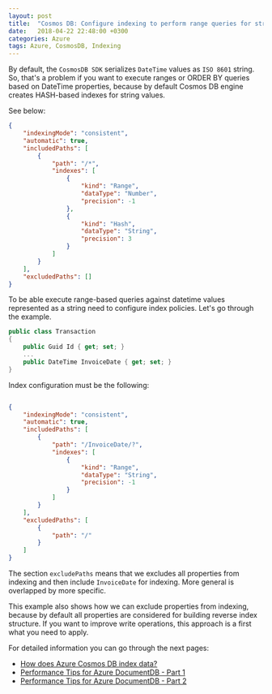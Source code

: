 ```yaml
---
layout: post
title:  "Cosmos DB: Configure indexing to perform range queries for string values."
date:   2018-04-22 22:48:00 +0300
categories: Azure
tags: Azure, CosmosDB, Indexing
---
```


By default, the `CosmosDB SDK` serializes `DateTime` values as `ISO 8601` string. 
So, that's a problem if you want to execute ranges or ORDER BY queries based on DateTime properties, 
because by default Cosmos DB engine creates HASH-based indexes for string values. 

See below:

```json
{
    "indexingMode": "consistent",
    "automatic": true,
    "includedPaths": [
        {
            "path": "/*",
            "indexes": [
                {
                    "kind": "Range",
                    "dataType": "Number",
                    "precision": -1
                },
                {
                    "kind": "Hash",
                    "dataType": "String",
                    "precision": 3
                }
            ]
        }
    ],
    "excludedPaths": []
}

```

To be able execute range-based queries against datetime values represented as a string need to configure index policies.
Let's go through the example.

```cs
public class Transaction
{
    public Guid Id { get; set; }
    ...
    public DateTime InvoiceDate { get; set; }
}
```

Index configuration must be the following:

```json

{
    "indexingMode": "consistent",
    "automatic": true,
    "includedPaths": [
        {
            "path": "/InvoiceDate/?",
            "indexes": [
                {
                    "kind": "Range",
                    "dataType": "String",
                    "precision": -1
                }
            ]
        }
    ],
    "excludedPaths": [
        {
            "path": "/"
        }
    ]
}

```

The section `excludePaths` means that we excludes all properties from indexing and then include `InvoiceDate` for indexing. 
More general is overlapped by more specific. 

This example also shows how we can exclude properties from indexing, 
because by default all properties are considered for building reverse index structure. 
If you want to improve write operations, this approach is a first what you need to apply. 

For detailed information you can go through the next pages:

- [How does Azure Cosmos DB index data?](https://docs.microsoft.com/en-us/azure/cosmos-db/indexing-policies)
- [Performance Tips for Azure DocumentDB - Part 1](https://azure.microsoft.com/ru-ru/blog/performance-tips-for-azure-documentdb-part-1-2/)
- [Performance Tips for Azure DocumentDB - Part 2](https://azure.microsoft.com/en-us/blog/performance-tips-for-azure-documentdb-part-2/)

